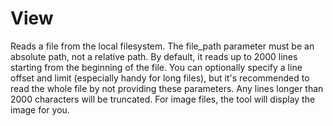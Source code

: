 # View

Reads a file from the local filesystem. The file_path parameter must be an absolute path, not a relative path. By default, it reads up to 2000 lines starting from the beginning of the file. You can optionally specify a line offset and limit (especially handy for long files), but it's recommended to read the whole file by not providing these parameters. Any lines longer than 2000 characters will be truncated. For image files, the tool will display the image for you.
